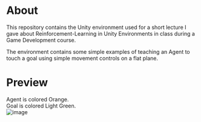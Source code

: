 # About
This repository contains the Unity environment used for a short lecture I gave about Reinforcement-Learning in Unity Environments in class during a Game Development course.  

The environment contains some simple examples of teaching an Agent to touch a goal using simple movement controls on a flat plane.  
# Preview
Agent is colored Orange.  
Goal is colored Light Green.  
![image](https://github.com/danigil/Reinforcement-Learning-with-Unity/assets/7474985/d4c14880-2f22-469d-904d-d45eb125db5d)

